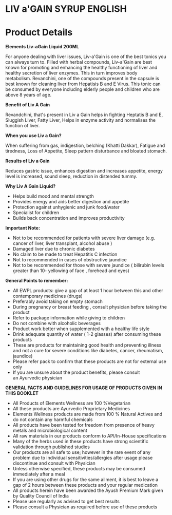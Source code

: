 # LIV a'GAIN SYRUP ENGLISH

# Product Details

**Elements Liv-aGain Liquid 200ML**

For anyone dealing with liver issues, Liv-a'Gain is one of the best tonics you can always turn to. Filled with herbal compounds, Liv-a'Gain are best known for promoting and enhancing the healthy functioning of liver and healthy secretion of liver enzymes. This in turn improves body metabolism. Revanchini, one of the compounds present in the capsule is best known for cleaning liver from Hepatisis B and E Virus. This tonic can be consumed by everyone including elderly people and children who are above 8 years of age.

**Benefit of Liv A Gain**

Revandchini, that's present in Liv a Gain helps in fighting Heptatis B and E, Sluggish Liver, Fatty Liver, Helps in enzyme activity and normalises the function of liver.

**When you use Liv a Gain?**

When suffering from gas, indigestion, belching (Khatti Dakkar), Fatigue and tiredness, Loss of Appetite, Sleep pattern disturbance and bloated stomach.

**Results of Liv a Gain**

Reduces gastric issue, enhances digestion and increases appetite, energy level is increased, sound sleep, reduction in distended tummy.

**Why Liv A Gain Liquid?**

- Helps build mood and mental strength
- Provides energy and aids better digestion and appetite
- Protection against unhygienic and junk food/water
- Specialist for children
- Builds back concentration and improves productivity

**Important Note:**

- Not to be recommended for patients with severe liver damage (e.g. cancer of liver, liver transplant, alcohol abuse )
- Damaged liver due to chronic diabetes
- No claim to be made to treat Hepatitis C infection
- Not to recommended in cases of obstructive jaundice
- Not to be recommended for those with severe jaundice ( bilirubin levels greater than 10- yellowing of face , forehead and eyes)

**General Points to remember:**

- All EWPL products: give a gap of at least 1 hour between this and other contemporary medicines (drugs)
- Preferably avoid taking on empty stomach
- During pregnancy or breast feeding , consult physician before taking the product
- Refer to package information while giving to children
- Do not combine with alcoholic beverages
- Product work better when supplemented with a healthy life style
- Drink adequate quantity of water ( 1-2 glasses) after consuming these products
- These are products for maintaining good health and preventing illness and not a cure for severe conditions like diabetes, cancer, rheumatism, jaundice)
- Please refer pack to confirm that these products are not for external use only
- If you are unsure about the product benefits, please consult an Ayurvedic physician

**GENERAL FACTS AND GUIDELINES FOR USAGE OF PRODUCTS GIVEN IN THIS BOOKLET**

- All Products of Elements Wellness are 100 %Vegetarian
- All these products are Ayurvedic Proprietary Medicines
- Elements Wellness products are made from 100 % Natural Actives and do not contain any harmful chemicals
- All products have been tested for freedom from presence of heavy metals and microbiological content
- All raw materials in our products conform to API/In-House specifications
- Many of the herbs used in these products have strong scientific validation through published studies
- Our products are all safe to use; however in the rare event of any problem due to individual sensitivities/allergies after usage please discontinue and consult with Physician
- Unless otherwise specified, these products may be consumed immediately after a meal
- If you are using other drugs for the same ailment, it is best to leave a gap of 2 hours between these products and your regular medication
- All products herein have been awarded the Ayush Premium Mark given by Quality Council of India
- Please use regularly as advised to get best results
- Please consult a Physician as required before use of these products